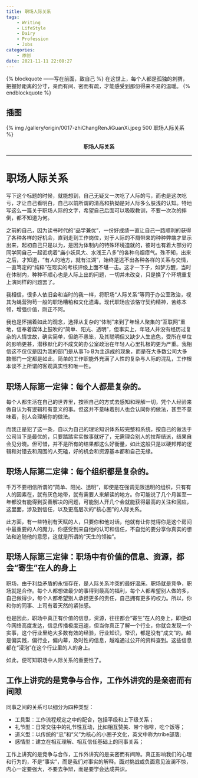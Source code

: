 ```yaml
---
title: 职场人际关系
tags:  
	- Writing
	- LifeStyle
	- Dairy
	- Profession
	- Jobs
categories: 
	- 原创
date: 2021-11-11 22:08:27
---
```


{% blockquote ——写在前面，致自己 %}
在这世上，每个人都是孤独的刺猬，把握好距离的分寸，亲而有间、密而有疏，才能感受到那份得来不易的温暖。
{% endblockquote %}

<!-- more -->

## 插图
{% img /gallery/origin/0017-zhiChangRenJiGuanXi.jpeg 500 职场人际关系 %}
<p align="center"><b>职场人际关系</b></p>

-----

# 职场人际关系

写下这个标题的时候，就能想到，自己无疑又一次吃了人际的亏，而也是这次吃亏，才让自己看明白，自己以前所谓的清高和执拗是对人际多么肤浅的认知。特地写这么一篇关于职场人际的文字，希望自己后面可以吸取教训，不要一次次的摔倒，都不知道为何。

之前的自己，因为读书时代的“品学兼优”，一份好成绩一直让自己一路顺利的获得了各种各样的好机会，直到走到工作岗位，对于人际的不屑带来的种种弊端才显示出来，起初自己只是以为，是因为体制内的特殊环境造就的，彼时也有着大部分的同学同自己一起诟病着“庙小妖风大、水浅王八多”的各种乌烟瘴气。殊不知，出来之后，才知道，“有人的地方，就有江湖”，始终是逃不出各种各样的关系与交情，一直笃定的“纯粹”在现实的考核评级上面不堪一击。这才一下子，如梦方醒，当时在体制内，种种不顺心也是人际上出的问题，一切并未改变，只是换了个环境重复上演同样的问题罢了。

我相信，很多人依旧会和当时的我一样，将职场“人际关系”等同于办公室政治，视其为蝇营狗苟一般的职场糟粕和文化遗毒。现代职场应该恪守契约精神，苦练本领，增强价值，刚正不阿。

我也是怀揣着如此的观念，选择从复杂的“体制”来到了年轻人聚集的“互联网”重地，信奉着媒体上鼓吹的“简单、阳光、透明”，但事实上，年轻人并没有经历过复杂的人情世故，确实简单，但绝不愚笨，及其聪明但又缺少人生底色，受所在单位的影响更甚，潜移默化的不成文的办公室政治在年轻人心里扎根的更为严重。我相信这不仅仅是因为我的部门是从事To B为主造成的现象，而是在大多数公司大多数部门一定都是如此，简单的工作职能外充满了人性的复杂与人际的混乱，工作根本谈不上所谓的客观真实性和唯一性。

## 职场人际第一定律：每个人都是复杂的。

每个人都生活在自己的世界里，按照自己的方式去感知和理解一切，凭个人经验来做自认为有逻辑和有意义的事。但这并不意味着别人也会认同你的做法，甚至不意味着，别人会理解你的做法。

而我正是犯了这一条，自以为自己的理论知识体系较完整和系统，按自己的做法于公司当下是最优的，只要踏踏实实做事就好了，无需理会别人的拉帮结派，结果自会见分晓。但可惜，并不是所有的结果都这么好衡量，如此这般只是以硬邦邦的逻辑和对错去和周围的人死磕，好的机会和资源基本都和自己无缘。

## 职场人际第二定律：每个组织都是复杂的。

千万不要相信所谓的“简单、阳光、透明”，即使是在强调无限透明的组织，只有有人的因素在，就有灰色地带，就有需要人来解读的地方。你可能说了几个月甚至一年都没有能得到妥善解决的问题，可能别人开几个会就能获得最高的关注和回应，这里面，涉及到信任，以及更高层次的“核心圈”的人际关系。

此方面，有一些特别有天赋的人，只要你和他对话，他就有让你觉得你是这个房间中最重要的人的魔力，你感受到来自他的认可和信任，不自觉的要分享你真实的想法和追随他的意愿，这就是所谓的“天生的领袖”。

## 职场人际第三定律：职场中有价值的信息、资源，都会“寄生”在人的身上

职场，由于利益矛盾的永恒存在，是人际关系冲突的最好温床。职场就是竞争，职场就是合作。每个人都想做最少的事得到最高的福利，每个人都希望别人做的多，自己做得少，每个人都希望别人承担更多的责任，自己拥有更多的权力。所以，你和你的同事、上司有着天然的紧张感。

也是因此，职场中真正有价值的信息，资源，往往都会“寄生”在人的身上，即便如今网络高度发达，信息传播极度迅速，但当你真正了解一个行业，你就会发现一个实事，这个行业里绝大多数有效的经验，行业知识，常识，都是没有“成文”的。越是偏实践，偏行业，偏内幕，及时性的信息，越难通过公开的资料查到。这些信息都在“浸泡”在这个行业里的人的身上。

如此，便可知职场中人际关系的重要性了。

## 工作上讲究的是竞争与合作，工作外讲究的是亲密而有间隙

同事之间的关系可以细分为四种类型：

- 工具型：工作流程规定之中的配合，包括平级和上下级关系；
- 礼节型：日常交往中的礼节性互动，比如相互赞美、带个咖啡，吃个饭等；
- 道义型：以传统的“忠”和“义”为核心的小圈子文化，英文中称为tribe部落;
- 感情型：建立在相互理解、相互信任基础上的同事关系；

工作上讲究的是竞争与合作，工作外讲究的是亲密而有间隙。真正影响我们的心理和行为的，不是“事实”，而是我们对事实的解释。面对挑战或负面意见波澜不惊，内心一定要强大，不要去争辩，而是要学会达成共识。